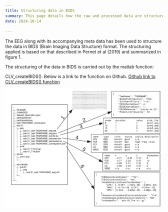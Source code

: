 ```yaml
---
title: Structuring data in BIDS
summary: This page details how the raw and processed data are structured according to BIDS. 
date: 2024-10-14

---
```

The EEG along with its accompanying meta data has been used to structure the data in BIDS (Brain Imaging Data Structure) format. The structuring applied is based on that described in Pernet et al (2019) and summarized in figure 1. 

The structuring of the data in BIDS is carried out by the matlab function:

CLV_createBIDS(). Below is a link to the function on Github.
[Github link to CLV_createBIDS() function](https://github.com/deebeebolger/Project_CeLaVie/blob/938baacd3ff18d6b7692148880f2faee183fe051/CLV_createBIDS.m)

![EEG-BIDS structure](BIDS_example.png "Figure 1: From Pernet, C.R., Appelhoff, S., Gorgolewski, K.J. et al. EEG-BIDS, an extension to the brain imaging data structure for electroencephalography. Sci Data 6, 103 (2019).")